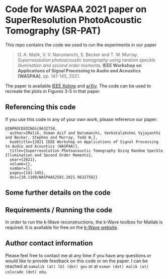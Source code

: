 # Code for WASPAA 2021 paper on SuperResolution PhotoAcoustic Tomography (SR-PAT)

This repo contains the code we used to run the experiments in our paper 

> O. A. Malik, V. V. Narumanchi, S. Becker and T. W. Murray. 
> *Superresolution photoacoustic tomography using random speckle illumination and second order moments*.
> **IEEE Workshop on Applications of Signal Processing to Audio and Acoustics (WASPAA)**,
> pp. 141-145, 2021.

The paper is available [IEEE Xplore](https://doi.org/10.1109/WASPAA52581.2021.9632758) and [arXiv](https://arxiv.org/abs/2105.03809). 
The code can be used to recreate the plots in Figures 3-5 in that paper.


## Referencing this code

If you use this code in any of your own work, please reference our paper:
```
@INPROCEEDINGS{9632758,
  author={Malik, Osman Asif and Narumanchi, Venkatalakshmi Vyjayanthi and Becker, Stephen and Murray, Todd W.},
  booktitle={2021 IEEE Workshop on Applications of Signal Processing to Audio and Acoustics (WASPAA)}, 
  title={Superresolution Photoacoustic Tomography Using Random Speckle Illumination and Second Order Moments}, 
  year={2021},
  volume={},
  number={},
  pages={141-145},
  doi={10.1109/WASPAA52581.2021.9632758}}
```

## Some further details on the code


## Requirements / Running the code

In order to run the k-Wave reconstructions, the k-Wave toolbox for Matlab is required.
It is available for free on the [k-Wave website](http://www.k-wave.org/).

## Author contact information

Please feel free to contact me at any time if you have any questions or would like to provide feedback on this code or on the paper. I can be reached at `oamalik (at) lbl (dot) gov` or at `osman (dot) malik (at) colorado (dot) edu`. 